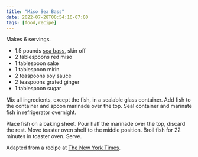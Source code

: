 ```yaml
---
title: "Miso Sea Bass"
date: 2022-07-28T00:54:16-07:00
tags: [food,recipe]
---
```

Makes 6 servings.

* 1.5 pounds [sea bass][2], skin off
* 2 tablespoons red miso
* 1 tablespoon sake
* 1 tablespoon mirin
* 2 teaspoons soy sauce
* 2 teaspoons grated ginger
* 1 tablespoon sugar

Mix all ingredients, except the fish, in a sealable glass container.
Add fish to the container and spoon marinade over the top.
Seal container and marinate fish in refrigerator overnight.

Place fish on a baking sheet. Pour half the marinade over the top, discard
the rest.
Move toaster oven shelf to the middle position.
Broil fish for 22 minutes in toaster oven.
Serve.

Adapted from a recipe at [The New York Times][1].

[1]: https://cooking.nytimes.com/recipes/1015737-miso-glazed-sea-bass
[2]: https://www.costco.com/kirkland-signature-wild-chilean-sea-bass%2C-4-oz---6-oz-portion%2C-1.5-lbs.product.100444151.html

